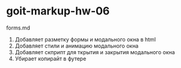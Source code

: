 # goit-markup-hw-06

forms.md

1. Добавляет разметку формы и модального окна в html
2. Добавляет стили и анимацию модального окна
3. Добавляет скприпт для ткрытия и закрытия модального окна
4. Убирает копирайт в футере
